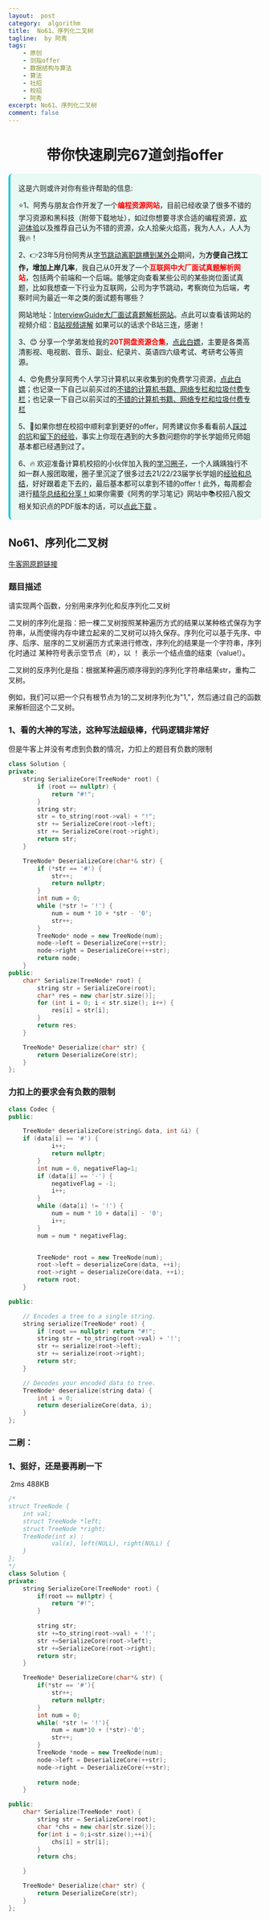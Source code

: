 ```yaml
---
layout:  post
category:  algorithm
title:  No61、序列化二叉树
tagline:  by 阿秀
tags:
    - 原创
    - 剑指offer
    - 数据结构与算法
    - 算法
    - 社招
    - 校招
    - 阿秀
excerpt: No61、序列化二叉树
comment: false
---
```


<h1 align="center">带你快速刷完67道剑指offer</h1>

<div style="border-color: #24C6DC;
            background-color: #e9f9f3;         
            margin: 1rem 0;
        padding: .25rem 1rem;
        border-left-width: .3rem;
        border-left-style: solid;
        border-radius: .5rem;
        color: inherit;">
  <p>这是六则或许对你有些许帮助的信息:</p>
<p>⭐️1、阿秀与朋友合作开发了一个<span style="font-weight:bold;color:red">编程资源网站</span>，目前已经收录了很多不错的学习资源和黑科技（附带下载地址），如过你想要寻求合适的编程资源，<a href="https://tools.interviewguide.cn/home" style="text-decoration: underline" target="_blank">欢迎体验</a>以及推荐自己认为不错的资源，众人拾柴火焰高，我为人人，人人为我🔥！</p>  <p>2、👉23年5月份阿秀从<a style="text-decoration: underline" href="https://mp.weixin.qq.com/s/zKItpGwIkHKK4g2aOlL2rA" target="_blank">字节跳动离职跳槽到某外企</a>期间，为<span style="font-weight:bold">方便自己找工作，增加上岸几率</span>，我自己从0开发了一个<span style="font-weight:bold;color:red">互联网中大厂面试真题解析网站</span>，包括两个前端和一个后端。能够定向查看某些公司的某些岗位面试真题，比如我想查一下行业为互联网，公司为字节跳动，考察岗位为后端，考察时间为最近一年之类的面试题有哪些？
<div align="center">
</div>网站地址：<a style="text-decoration: underline" href="https://top.interviewguide.cn/" target="_blank">InterviewGuide大厂面试真题解析网站</a>。点此可以查看该网站的视频介绍：<a style="text-decoration: underline" href="https://www.bilibili.com/video/BV1f94y1C7BL" target="_blank">B站视频讲解</a>   如果可以的话求个B站三连，感谢！
  </p>3、😊
    分享一个学弟发给我的<span style="font-weight:bold;color:red">20T网盘资源合集</span>，<a style="text-decoration: underline" href="https://docs.qq.com/sheet/DY3VPVklVaFFMcUZ4?tab=9h5afr" target="_blank">点此白嫖</a>，主要是各类高清影视、电视剧、音乐、副业、纪录片、英语四六级考试、考研考公等资源。
  </p>
  <p>4、😍免费分享阿秀个人学习计算机以来收集到的免费学习资源，<a style="text-decoration: underline" href="/notes/07-resources/01-free/01-introduce.html" target="_blank">点此白嫖</a>；也记录一下自己以前买过的<a style="text-decoration: underline" href="/notes/07-resources/02-precious.html" target="_blank">不错的计算机书籍、网络专栏和垃圾付费专栏</a>；也记录一下自己以前买过的<a style="text-decoration: underline" href="/notes/07-resources/02-precious.html" target="_blank">不错的计算机书籍、网络专栏和垃圾付费专栏</a>
  </p>
  <p>5、🚀如果你想在校招中顺利拿到更好的offer，阿秀建议你多看看前人<a style="text-decoration: underline" href="https://www.yuque.com/tuobaaxiu/httmmc/npg1k81zeq4wfpyz" target="_blank">踩过的坑</a>和<a style="text-decoration: underline"  target="_blank" href="https://www.yuque.com/tuobaaxiu/httmmc/gge9ppd0mbu2d3dp">留下的经验</a>，事实上你现在遇到的大多数问题你的学长学姐师兄师姐基本都已经遇到过了。
  </p>
  <p>6、🔥 欢迎准备计算机校招的小伙伴加入我的<a  style="text-decoration: underline" href="https://www.yuque.com/tuobaaxiu/httmmc/xg0otqvc17wfx4u9" target="_blank">学习圈子</a>，一个人踽踽独行不如一群人报团取暖，圈子里沉淀了很多过去21/22/23届学长学姐的<a  style="text-decoration: underline" href="https://www.yuque.com/tuobaaxiu/httmmc/gge9ppd0mbu2d3dp" target="_blank">经验和总结</a>，好好跟着走下去的，最后基本都可以拿到不错的offer！此外，每周都会进行<a  style="text-decoration: underline" href="https://www.yuque.com/tuobaaxiu/httmmc/npg1k81zeq4wfpyz" target="_blank">精华总结和分享！</a>如果你需要《阿秀的学习笔记》网站中📚︎校招八股文相关知识点的PDF版本的话，可以<a style="text-decoration: underline" href="https://www.yuque.com/tuobaaxiu/httmmc/qs0yn66apvkzw0ps" target="_blank">点此下载</a> 。</p>   </div>

## **No61、序列化二叉树** 

<font style="font-weight:normal; color:#4169E1;text-decoration:underline;" target="_blank">[牛客网原题链接](https://www.nowcoder.com/practice/cf7e25aa97c04cc1a68c8f040e71fb84?tpId=13&&tqId=11214&rp=1&ru=/ta/coding-interviews&qru=/ta/coding-interviews/question-ranking)</font>

### **题目描述**

请实现两个函数，分别用来序列化和反序列化二叉树

二叉树的序列化是指：把一棵二叉树按照某种遍历方式的结果以某种格式保存为字符串，从而使得内存中建立起来的二叉树可以持久保存。序列化可以基于先序、中序、后序、层序的二叉树遍历方式来进行修改，序列化的结果是一个字符串，序列化时通过 某种符号表示空节点（#），以 ！ 表示一个结点值的结束（value!）。

二叉树的反序列化是指：根据某种遍历顺序得到的序列化字符串结果str，重构二叉树。

例如，我们可以把一个只有根节点为1的二叉树序列化为"1,"，然后通过自己的函数来解析回这个二叉树。



### **1、看的大神的写法，这种写法超级棒，代码逻辑非常好**

但是牛客上并没有考虑到负数的情况，力扣上的题目有负数的限制

~~~C++
class Solution {
private:
	string SerializeCore(TreeNode* root) {
		if (root == nullptr) {
			return "#!";
		}
		string str;
		str = to_string(root->val) + "!";
		str += SerializeCore(root->left);
		str += SerializeCore(root->right);
		return str;
	}

	TreeNode* DeserializeCore(char*& str) {
		if (*str == '#') {
			str++;
			return nullptr;
		}
		int num = 0;
		while (*str != '!') {
			num = num * 10 + *str - '0';
			str++;
		}
		TreeNode* node = new TreeNode(num);
		node->left = DeserializeCore(++str);
		node->right = DeserializeCore(++str);
		return node;
	}
public:
	char* Serialize(TreeNode* root) {
		string str = SerializeCore(root);
		char* res = new char[str.size()];
		for (int i = 0; i < str.size(); i++) {
			res[i] = str[i];
		}
		return res;
	}

	TreeNode* Deserialize(char* str) {
		return DeserializeCore(str);
	}
};
~~~



### **力扣上的要求会有负数的限制**

~~~cpp
class Codec {
public:

	TreeNode* deserializeCore(string& data, int &i) {
	if (data[i] == '#') {
			i++;
			return nullptr;
		}
		int num = 0, negativeFlag=1;
		if (data[i] == '-') {
			negativeFlag = -1;
			i++;
		}
		while (data[i] != '!') {		
			num = num * 10 + data[i] - '0';
			i++;
		}
		num = num * negativeFlag;


		TreeNode* root = new TreeNode(num);
		root->left = deserializeCore(data, ++i);
		root->right = deserializeCore(data, ++i);
		return root;
	}

public:

	// Encodes a tree to a single string.
	string serialize(TreeNode* root) {
		if (root == nullptr) return "#!";
		string str = to_string(root->val) + '!';
		str += serialize(root->left);
		str += serialize(root->right);
		return str;
	}

	// Decodes your encoded data to tree.
	TreeNode* deserialize(string data) {
		int i = 0;
		return deserializeCore(data, i);
	}
};
~~~



### **二刷：**

### **1、挺好，还是要再刷一下**

​    2ms	488KB

~~~cpp
/*
struct TreeNode {
    int val;
    struct TreeNode *left;
    struct TreeNode *right;
    TreeNode(int x) :
            val(x), left(NULL), right(NULL) {
    }
};
*/
class Solution {
private:
	string SerializeCore(TreeNode* root) {
		if(root == nullptr) {
            return "#!";
        }
        
        string str;
        str +=to_string(root->val) + '!';
        str +=SerializeCore(root->left);
        str +=SerializeCore(root->right);
		return str;
	}

	TreeNode* DeserializeCore(char*& str) {
		if(*str == '#'){
            str++;
            return nullptr;
        }
        int num = 0;
        while( *str != '!'){
            num = num*10 + (*str)-'0';
            str++;
        }
        TreeNode *node = new TreeNode(num);
        node->left = DeserializeCore(++str);
        node->right = DeserializeCore(++str);
        
        return node;
	}

public:
	char* Serialize(TreeNode* root) {
		string str = SerializeCore(root);
        char *chs = new char[str.size()];
        for(int i = 0;i<str.size();++i){
            chs[i] = str[i];
        }
        return chs;

	}

	TreeNode* Deserialize(char* str) {
		return DeserializeCore(str);
	}
};
~~~


<p id = "序列化二叉树"></p>

